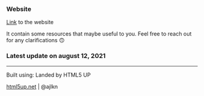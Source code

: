 ### Website
[Link](https://dikshuy.github.io/dikshant) to the website

It contain some resources that maybe useful to you. Feel free to reach out for any clarifications 🙃

### Latest update on august 12, 2021
---

Built using: 
Landed by HTML5 UP

[html5up.net](https://html5up.net/) | @ajlkn
